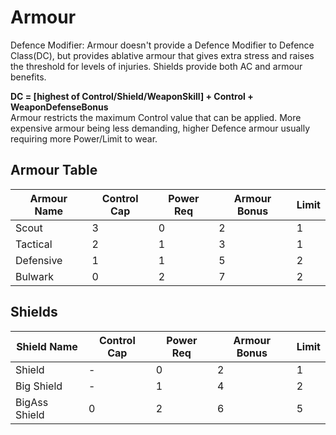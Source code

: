 # Armour

Defence Modifier: Armour doesn't provide a Defence Modifier to Defence Class(DC), but provides ablative armour that gives extra stress and raises the threshold for levels of injuries. Shields provide both AC and armour benefits.

**DC = [highest of Control/Shield/WeaponSkill] + Control + WeaponDefenseBonus**  
Armour restricts the maximum Control value that can be applied. More expensive armour being less demanding, higher Defence armour usually requiring more Power/Limit to wear.

## Armour Table

| **Armour Name** | **Control Cap** | **Power Req** | **Armour Bonus** | **Limit** |
|---|---|---|---|---|
| Scout | 3 | 0 | 2 | 1 |
| Tactical | 2 | 1 | 3 | 1 |
| Defensive | 1 | 1 | 5 | 2 |
| Bulwark | 0 | 2 | 7 | 2 |

## Shields

| **Shield Name** | **Control Cap** | **Power Req** | **Armour Bonus** | **Limit** |
|---|---|---|---|---|
| Shield | - | 0 | 2 | 1 |
| Big Shield | - | 1 | 4 | 2 |
| BigAss Shield | 0 | 2 | 6 | 5 |